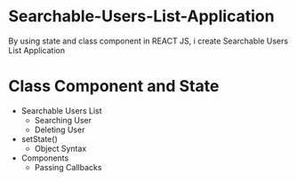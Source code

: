 # Searchable-Users-List-Application
By using state and class component in REACT JS, i create Searchable Users List Application

# Class Component and State 

- Searchable Users List
  - Searching User
  - Deleting User
- setState() 
  - Object Syntax
- Components
  - Passing Callbacks
